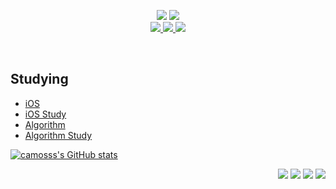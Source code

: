 <p align='center'>
  <img src="https://capsule-render.vercel.app/api?type=soft&color=A566FF&height=60&text=KANG&animation=fadeIn&fontSize=30&fontColor=ffffff&textBg=true" />
  <img src="https://capsule-render.vercel.app/api?type=soft&color=ffffff&height=40&text=iOS%20Developer&fontSize=30&animation=scaleIn&fontColor=A566FF" />
  <br>
  <a href="https://www.notion.so/Tech-Blog-237308dc0bf4403c854546d1a20e886d" target="_blank">
    <img src="https://img.shields.io/badge/Blog-000000?style=flat-square&logo=Notion&logoColor=white"/>
  </a>
  <a href=https://www.notion.so/Kang-Hoseong-6293f279e5e74f52884fc6a3ea77f70d target="_blank">
    <img src="https://img.shields.io/badge/Portfolio-FFBB00?style=flat-square&logo=Notion&logoColor=white"/>
  </a>
  <a href="mailto:camosss777@gmail.com" target="_blank">
    <img src="https://img.shields.io/badge/Gmail-d14836?style=flat-square&logo=Gmail&logoColor=white"/>
  </a>
</p>
<br>

<h2>Studying</h2>

- [iOS](https://www.notion.so/f615c81ae0b34a68abb879add3b43c69)
- [iOS Study](https://github.com/iStudyiOS)
- [Algorithm](https://www.notion.so/d6926aa438b94de3a7174872f41bf1b2)
- [Algorithm Study](https://github.com/KKP-iOS-Study)

[![camosss's GitHub stats](https://github-readme-stats.vercel.app/api?username=camosss)](https://github.com/camosss/github-readme-stats)

<p align="right"><img src="https://img.shields.io/badge/C-A8B9CC?style=flat-square&logo=C&logoColor=white"/></a>&nbsp<img src="https://img.shields.io/badge/Swift-F29661?style=flat-square&logo=Swift&logoColor=white"/></a>&nbsp<img src="https://img.shields.io/badge/Firebase-FFE400?style=flat-square&logo=Firebase&logoColor=white"/></a>&nbsp</h3><img src="https://img.shields.io/badge/Xcode-1575F9?style=flat-square&logo=Xcode&logoColor=white"/>
</p>
